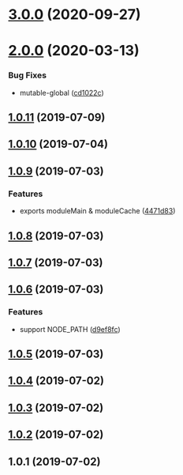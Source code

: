 <a name="3.0.0"></a>

# [3.0.0](https://github.com/imcuttle/my-runner/compare/v2.0.0...v3.0.0) (2020-09-27)

<a name="2.0.0"></a>

# [2.0.0](https://github.com/imcuttle/my-runner/compare/v1.0.11...v2.0.0) (2020-03-13)

### Bug Fixes

- mutable-global ([cd1022c](https://github.com/imcuttle/my-runner/commit/cd1022c))

<a name="1.0.11"></a>

## [1.0.11](https://github.com/imcuttle/my-runner/compare/v1.0.10...v1.0.11) (2019-07-09)

<a name="1.0.10"></a>

## [1.0.10](https://github.com/imcuttle/my-runner/compare/v1.0.9...v1.0.10) (2019-07-04)

<a name="1.0.9"></a>

## [1.0.9](https://github.com/imcuttle/my-runner/compare/v1.0.8...v1.0.9) (2019-07-03)

### Features

- exports moduleMain & moduleCache ([4471d83](https://github.com/imcuttle/my-runner/commit/4471d83))

<a name="1.0.8"></a>

## [1.0.8](https://github.com/imcuttle/my-runner/compare/v1.0.7...v1.0.8) (2019-07-03)

<a name="1.0.7"></a>

## [1.0.7](https://github.com/imcuttle/my-runner/compare/v1.0.6...v1.0.7) (2019-07-03)

<a name="1.0.6"></a>

## [1.0.6](https://github.com/imcuttle/my-runner/compare/v1.0.5...v1.0.6) (2019-07-03)

### Features

- support NODE_PATH ([d9ef8fc](https://github.com/imcuttle/my-runner/commit/d9ef8fc))

<a name="1.0.5"></a>

## [1.0.5](https://github.com/imcuttle/my-runner/compare/v1.0.4...v1.0.5) (2019-07-03)

<a name="1.0.4"></a>

## [1.0.4](https://github.com/imcuttle/my-runner/compare/v1.0.3...v1.0.4) (2019-07-02)

<a name="1.0.3"></a>

## [1.0.3](https://github.com/imcuttle/my-runner/compare/v1.0.2...v1.0.3) (2019-07-02)

<a name="1.0.2"></a>

## [1.0.2](https://github.com/imcuttle/my-runner/compare/v1.0.1...v1.0.2) (2019-07-02)

<a name="1.0.1"></a>

## 1.0.1 (2019-07-02)
